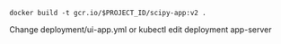 ```
docker build -t gcr.io/$PROJECT_ID/scipy-app:v2 .
```

Change deployment/ui-app.yml
or
kubectl edit deployment app-server

